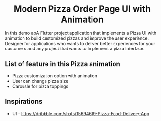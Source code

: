 <p align="center">
  <h1 align="center">Modern Pizza Order Page UI with Animation </h1>
</p>

In this demo apA Flutter project application that implements a Pizza UI with animation to build customized pizzas and improve the user experience.
Designer for applications who wants to deliver better experiences for your customers and any project that wants to implement a pizza interface.


## List of feature in this Pizza animation

- Pizza customization option with animation
- User can change pizza size
- Carousle for pizza toppings


## Inspirations

 - UI - https://dribbble.com/shots/15694619-Pizza-Food-Delivery-App
